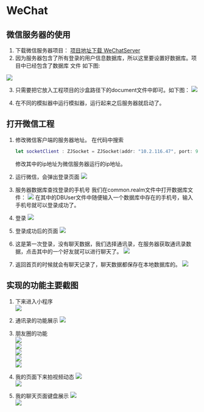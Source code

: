 # WeChat

## 微信服务器的使用
 1. 下载微信服务器项目： [项目地址下载 WeChatServer](https://github.com/pan372728544/WeChatServer)
 2. 因为服务器包含了所有登录的用户信息数据库，所以这里要设置好数据库。项目中已经包含了数据库  文件 如下图:
 
 ![](./ReadMe/2.png)
 
 3. 只需要把它放入工程项目的沙盒路径下的document文件中即可。如下图：
![](./ReadMe/1.png)

4. 在不同的模拟器中运行模拟器，运行起来之后服务器就启动了。



##  打开微信工程
1. 修改微信客户端的服务器地址。
   在代码中搜索 
   ``` swift
   let socketClient : ZJSocket = ZJSocket(addr: "10.2.116.47", port: 9999)
   ``` 
   修改其中的ip地址为微信服务器运行的ip地址。
 
2. 运行微信，会弹出登录页面
 ![](./ReadMe/3.png)
 
3. 服务器数据库查找登录的手机号
  我们在common.realm文件中打开数据库文件：
  ![](./ReadMe/5.png)
  在其中的DBUser文件中随便输入一个数据库中存在的手机号，输入手机号就可以登录成功了。
4. 登录
   ![](./ReadMe/6.png)
   
5. 登录成功后的页面
   ![](./ReadMe/7.png) 
   
6. 这是第一次登录，没有聊天数据，我们选择通讯录，在服务器获取通讯录数据，点击其中的一个好友就可以进行聊天了。
   ![](./ReadMe/8.png)   
   
7. 返回首页的时候就会有聊天记录了，聊天数据都保存在本地数据库的。
      ![](./ReadMe/9.png)  
      
      
## 实现的功能主要截图
   
   1. 下来进入小程序    
   ![](./ReadMe/10.png)  
   2. 通讯录的功能展示
   ![](./ReadMe/11.png)  
      
   3. 朋友圈的功能   
   ![](./ReadMe/12.png)  
   ![](./ReadMe/13.png)         
   ![](./ReadMe/20.png)  
   ![](./ReadMe/14.png)  
   ![](./ReadMe/15.png) 
   
   4. 我的页面下来拍视频动态 
   ![](./ReadMe/16.png)  
   ![](./ReadMe/17.png)  

  5. 我的聊天页面键盘展示
   ![](./ReadMe/18.png)  
   ![](./ReadMe/19.png)  



 
   
 